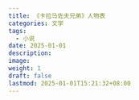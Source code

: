 ```yaml
---
title: 《卡拉马佐夫兄弟》人物表
categories: 文学
tags:
  - 小说
date: 2025-01-01
description: 
image: 
weight: 1
draft: false
lastmod: 2025-01-01T15:21:32+08:00
---
```

